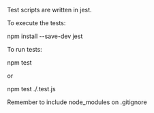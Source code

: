 Test scripts are written in jest.

To execute the tests:

 npm install --save-dev jest

To run tests:

npm test

or 

npm test ./<file>.test.js

Remember to include node_modules on .gitignore